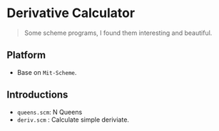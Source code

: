 # Derivative Calculator
> Some scheme programs, I found them interesting and beautiful.

## Platform
* Base on `Mit-Scheme`.

## Introductions
* `queens.scm`: N Queens
* `deriv.scm` : Calculate simple deriviate.
